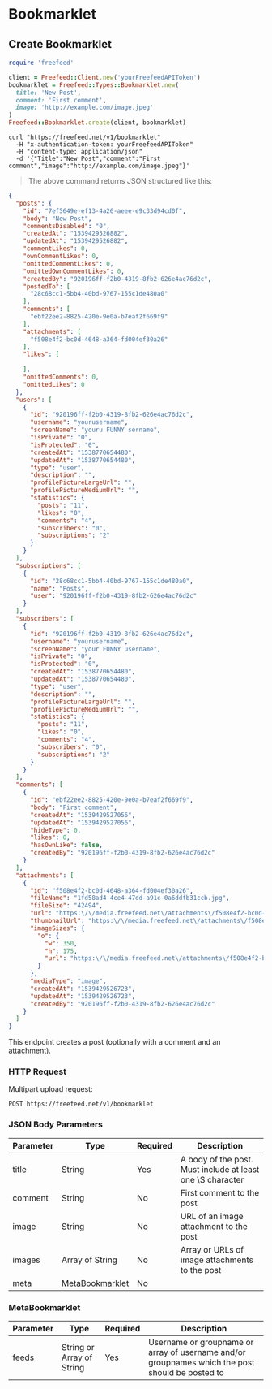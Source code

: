 # Bookmarklet

## Create Bookmarklet

```ruby
require 'freefeed'

client = Freefeed::Client.new('yourFreefeedAPIToken')
bookmarklet = Freefeed::Types::Bookmarklet.new(
  title: 'New Post',
  comment: 'First comment',
  image: 'http://example.com/image.jpeg'
)
Freefeed::Bookmarklet.create(client, bookmarklet)
```

```shell
curl "https://freefeed.net/v1/bookmarklet"
  -H "x-authentication-token: yourFreefeedAPIToken"
  -H "content-type: application/json"
  -d '{"Title":"New Post","comment":"First comment","image":"http://example.com/image.jpeg"}'
```

> The above command returns JSON structured like this:

```json
{
  "posts": {
    "id": "7ef5649e-ef13-4a26-aeee-e9c33d94cd0f",
    "body": "New Post",
    "commentsDisabled": "0",
    "createdAt": "1539429526882",
    "updatedAt": "1539429526882",
    "commentLikes": 0,
    "ownCommentLikes": 0,
    "omittedCommentLikes": 0,
    "omittedOwnCommentLikes": 0,
    "createdBy": "920196ff-f2b0-4319-8fb2-626e4ac76d2c",
    "postedTo": [
      "28c68cc1-5bb4-40bd-9767-155c1de480a0"
    ],
    "comments": [
      "ebf22ee2-8825-420e-9e0a-b7eaf2f669f9"
    ],
    "attachments": [
      "f508e4f2-bc0d-4648-a364-fd004ef30a26"
    ],
    "likes": [
      
    ],
    "omittedComments": 0,
    "omittedLikes": 0
  },
  "users": [
    {
      "id": "920196ff-f2b0-4319-8fb2-626e4ac76d2c",
      "username": "yourusername",
      "screenName": "youru FUNNY sername",
      "isPrivate": "0",
      "isProtected": "0",
      "createdAt": "1538770654480",
      "updatedAt": "1538770654480",
      "type": "user",
      "description": "",
      "profilePictureLargeUrl": "",
      "profilePictureMediumUrl": "",
      "statistics": {
        "posts": "11",
        "likes": "0",
        "comments": "4",
        "subscribers": "0",
        "subscriptions": "2"
      }
    }
  ],
  "subscriptions": [
    {
      "id": "28c68cc1-5bb4-40bd-9767-155c1de480a0",
      "name": "Posts",
      "user": "920196ff-f2b0-4319-8fb2-626e4ac76d2c"
    }
  ],
  "subscribers": [
    {
      "id": "920196ff-f2b0-4319-8fb2-626e4ac76d2c",
      "username": "yourusername",
      "screenName": "your FUNNY username",
      "isPrivate": "0",
      "isProtected": "0",
      "createdAt": "1538770654480",
      "updatedAt": "1538770654480",
      "type": "user",
      "description": "",
      "profilePictureLargeUrl": "",
      "profilePictureMediumUrl": "",
      "statistics": {
        "posts": "11",
        "likes": "0",
        "comments": "4",
        "subscribers": "0",
        "subscriptions": "2"
      }
    }
  ],
  "comments": [
    {
      "id": "ebf22ee2-8825-420e-9e0a-b7eaf2f669f9",
      "body": "First comment",
      "createdAt": "1539429527056",
      "updatedAt": "1539429527056",
      "hideType": 0,
      "likes": 0,
      "hasOwnLike": false,
      "createdBy": "920196ff-f2b0-4319-8fb2-626e4ac76d2c"
    }
  ],
  "attachments": [
    {
      "id": "f508e4f2-bc0d-4648-a364-fd004ef30a26",
      "fileName": "1fd58ad4-4ce4-47dd-a91c-0a6ddfb31ccb.jpg",
      "fileSize": "42494",
      "url": "https:\/\/media.freefeed.net\/attachments\/f508e4f2-bc0d-4648-a364-fd004ef30a26.jpg",
      "thumbnailUrl": "https:\/\/media.freefeed.net\/attachments\/f508e4f2-bc0d-4648-a364-fd004ef30a26.jpg",
      "imageSizes": {
        "o": {
          "w": 350,
          "h": 175,
          "url": "https:\/\/media.freefeed.net\/attachments\/f508e4f2-bc0d-4648-a364-fd004ef30a26.jpg"
        }
      },
      "mediaType": "image",
      "createdAt": "1539429526723",
      "updatedAt": "1539429526723",
      "createdBy": "920196ff-f2b0-4319-8fb2-626e4ac76d2c"
    }
  ]
}
```

This endpoint creates a post (optionally with a comment and an attachment).

### HTTP Request

Multipart upload request:

`POST https://freefeed.net/v1/bookmarklet`

### JSON Body Parameters

Parameter | Type | Required | Description
--------- | ----------- | ----------- | -----------
title | String | Yes | A body of the post. Must include at least one \S character
comment | String | No | First comment to the post
image | String | No | URL of an image attachment to the post
images | Array of String | No | Array or URLs of image attachments to the post
meta | [MetaBookmarklet](#metabookmarklet) | No | 

### MetaBookmarklet

Parameter | Type | Required | Description
--------- | ----------- | ----------- | -----------
feeds | String or Array of String | Yes | Username or groupname or array of username and/or groupnames which the post should be posted to
